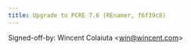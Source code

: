 ```yaml
---
title: Upgrade to PCRE 7.6 (REnamer, f6f39c8)
---
```


Signed-off-by: Wincent Colaiuta &lt;win@wincent.com&gt;
